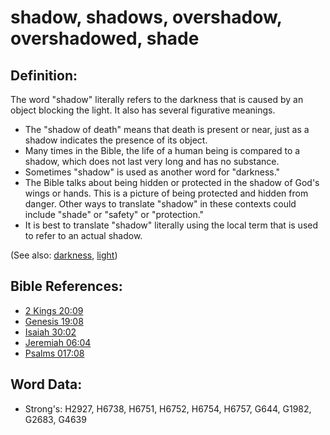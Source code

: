 # shadow, shadows, overshadow, overshadowed, shade #

## Definition: ##

The word "shadow" literally refers to the darkness that is caused by an object blocking the light. It also has several figurative meanings.

* The "shadow of death" means that death is present or near, just as a shadow indicates the presence of its object.
* Many times in the Bible, the life of a human being is compared to a shadow, which does not last very long and has no substance.
* Sometimes "shadow" is used as another word for "darkness."
* The Bible talks about being hidden or protected in the shadow of God's wings or hands. This is a picture of being protected and hidden from danger. Other ways to translate "shadow" in these contexts could include "shade" or "safety" or "protection."
* It is best to translate "shadow" literally using the local term that is used to refer to an actual shadow.

(See also: [darkness](../other/darkness.md), [light](../other/light.md))

## Bible References: ##

* [2 Kings 20:09](rc://en/tn/help/2ki/20/09)
* [Genesis 19:08](rc://en/tn/help/gen/19/08)
* [Isaiah 30:02](rc://en/tn/help/isa/30/02)
* [Jeremiah 06:04](rc://en/tn/help/jer/06/04)
* [Psalms 017:08](rc://en/tn/help/psa/017/08)

## Word Data: ##

* Strong's: H2927, H6738, H6751, H6752, H6754, H6757, G644, G1982, G2683, G4639
